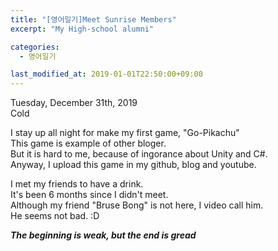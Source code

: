 ```yaml
---
title: "[영어일기]Meet Sunrise Members"
excerpt: "My High-school alumni"

categories:
  - 영어일기

last_modified_at: 2019-01-01T22:50:00+09:00
---
```

Tuesday, December 31th, 2019  
Cold  

I stay up all night for make my first game, "Go-Pikachu"  
This game is example of other bloger.  
But it is hard to me, because of ingorance about Unity and C#.  
Anyway, I upload this game in my github, blog and youtube.  

I met my friends to have a drink.  
It's been 6 months since I didn't meet.  
Although my friend "Bruse Bong" is not here, I video call him.  
He seems not bad. :D  

_**The beginning is weak, but the end is gread**_  


